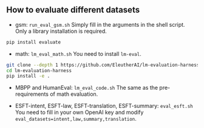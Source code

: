 ## How to evaluate different datasets

- gsm: `run_eval_gsm.sh`
Simply fill in the arguments in the shell script. Only a library installation is required.
```bash
pip install evaluate
```
- math: `lm_eval_math.sh`
You need to install `lm-eval`.
```bash
git clone --depth 1 https://github.com/EleutherAI/lm-evaluation-harness
cd lm-evaluation-harness
pip install -e .
```
- MBPP and HumanEval: `lm_eval_code.sh`
The same as the pre-requirements of math evaluation.

- ESFT-intent, ESFT-law, ESFT-translation, ESFT-summary: `eval_esft.sh`
You need to fill in your own OpenAI key and modify `eval_datasets=intent,law,summary,translation`.
